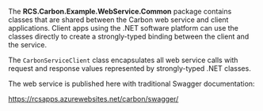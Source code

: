 The **RCS.Carbon.Example.WebService.Common** package contains classes that are shared between the Carbon web service and client applications. Client apps using the .NET software platform can use the classes directly to create a strongly-typed binding between the client and the service.

The `CarbonServiceClient` class encapsulates all web service calls with request and response values represented by strongly-typed .NET classes.

The web service is published here with traditional Swagger documentation:

<https://rcsapps.azurewebsites.net/carbon/swagger/>

